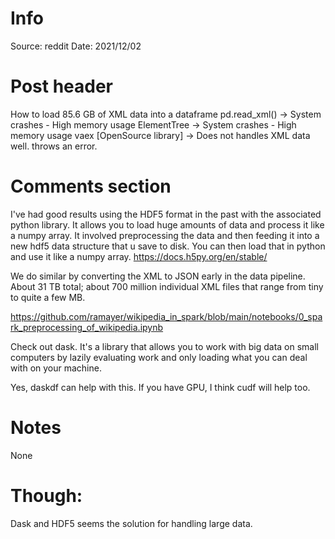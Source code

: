 # Info
Source: reddit
Date: 2021/12/02

# Post header
How to load 85.6 GB of XML data into a dataframe
pd.read_xml() -> System crashes - High memory usage
ElementTree -> System crashes - High memory usage
vaex [OpenSource library] -> Does not handles XML data well. throws an error.

# Comments section

I've had good results using the HDF5 format in the past with the associated python library. It allows you to load huge amounts of data and process it like a numpy array. It involved preprocessing the data and then feeding it into a new hdf5 data structure that u save to disk. You can then load that in python and use it like a numpy array. https://docs.h5py.org/en/stable/

We do similar by converting the XML to JSON early in the data pipeline. About 31 TB total; about 700 million individual XML files that range from tiny to quite a few MB.

https://github.com/ramayer/wikipedia_in_spark/blob/main/notebooks/0_spark_preprocessing_of_wikipedia.ipynb

Check out dask. It's a library that allows you to work with big data on small computers by lazily evaluating work and only loading what you can deal with on your machine.

Yes, daskdf can help with this. If you have GPU, I think cudf will help too.

# Notes
None
# Though:
Dask and HDF5 seems the solution for handling large data.
